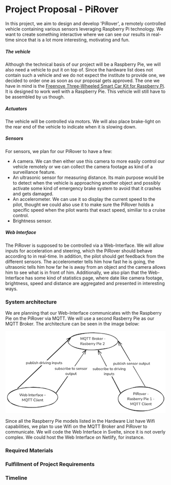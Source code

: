 # Project Proposal - PiRover

In this project, we aim to design and develop 'PiRover', a remotely controlled vehicle containing various sensors leveraging Raspberry Pi technology. We want to create something interactive where we can see our results in real-time since that is a lot more interesting, motivating and fun.

##### The vehicle

Although the technical basis of our project will be a Raspberry Pie, we will also need a vehicle to put it on top of. Since the hardware list does not contain such a vehicle and we do not expect the institute to provide one, we decided to order one as soon as our proposal gets approved. The one we have in mind is the [Freenove Three-Wheeled Smart Car Kit for Raspberry Pi](https://www.amazon.de/-/en/Freenove-Three-Wheeled-Raspberry-Detailed-Ultrasonic/dp/B06W54XC9V/?_encoding=UTF8&pd_rd_w=NbBPv&content-id=amzn1.sym.16038c01-cfea-4f09-a119-c9f8c051c46c%3Aamzn1.symc.fc11ad14-99c1-406b-aa77-051d0ba1aade&pf_rd_p=16038c01-cfea-4f09-a119-c9f8c051c46c&pf_rd_r=C9APQH9AX00SJGGV74ZT&pd_rd_wg=PN9IM&pd_rd_r=f792269b-8805-4245-86c0-df937cf69d77&ref_=pd_hp_d_atf_ci_mcx_mr_ca_hp_atf_d). It is designed to work well with a Raspberry Pie. This vehicle will still have to be assembled by us though. 

##### Actuators

The vehicle will be controlled via motors. We will also place brake-light on the rear end of the vehicle to indicate when it is slowing down.

##### Sensors

For sensors, we plan for our PiRover to have a few:
- A camera. We can then either use this camera to more easily control our vehicle remotely or we can collect the camera footage as kind of a surveillance feature. 
- An ultrasonic sensor for measuring distance. Its main purpose would be to detect when the vehicle is approaching another object and possibly activate some kind of emergency brake system to avoid that it crashes and gets damaged.
- An accelerometer. We can use it so display the current speed to the pilot, thought we could also use it to make sure the PiRover holds a specific speed when the pilot wants that exact speed, similiar to a cruise control. 
- Brightness sensor.

##### Web Interface

The PiRover is supposed to be controlled via a Web-Interface. We will allow inputs for acceleration and steering, which the PiRover should behave according to in real-time. In addition, the pilot should get feedback from the different sensors. The accelerometer tells him how fast he is going, the ultrasonic tells him how far he is away from an object and the camera allows him to see what is in front of him. Additionally, we also plan that the Web-Interface has some kind of statistics page, where date like camera footage, brightness, speed and distance are aggregated and presented in interesting ways. 

### System architecture

We are planning that our Web-Interface communicates with the Raspberry Pie on the PiRover via MQTT. We will use a second Rasberry Pie as our MQTT Broker. The architecture can be seen in the image below:

![Architecture](img/Architecture.png)

Since all the Raspberry Pie models listed in the Hardware List have Wifi capabilities, we plan to use Wifi on the MQTT Broker and PiRover to communicate. We will code the Web Interface in Svelte, since it is not overly complex. We could host the Web Interface on Netlify, for instance.

### Required Materials

### Fulfillment of Project Requirements

### Timeline

